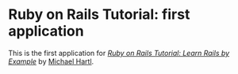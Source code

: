 # Ruby on Rails Tutorial: first application 

This is the first application for 
 [*Ruby on Rails Tutorial: Learn Rails by 
Example*](http://railstutorial.org/) 
by [Michael Hartl](http://michaelhartl.com/). 